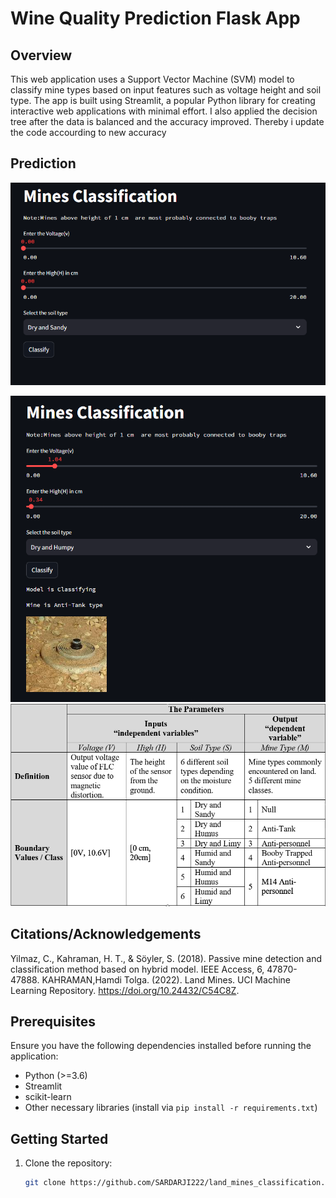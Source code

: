 # Wine Quality Prediction Flask App

## Overview

This web application uses a Support Vector Machine (SVM) model to classify mine types based on input features such as voltage height and soil type. The app is built using Streamlit, a popular Python library for creating interactive web applications with minimal effort.
 I also applied the decision tree after the data is balanced and the accuracy improved. Thereby i update the code accourding to new accuracy 

## Prediction

![Demo](./demo.png)


![Predict](./predict.png)
![details](./details.png)

## Citations/Acknowledgements
Yilmaz, C., Kahraman, H. T., & Söyler, S. (2018). Passive mine detection and classification method based on hybrid model. IEEE Access, 6, 47870-47888.
KAHRAMAN,Hamdi Tolga. (2022). Land Mines. UCI Machine Learning Repository. https://doi.org/10.24432/C54C8Z.

## Prerequisites

Ensure you have the following dependencies installed before running the application:

- Python (>=3.6)
- Streamlit
- scikit-learn
- Other necessary libraries (install via `pip install -r requirements.txt`)

## Getting Started

1. Clone the repository:

   ```bash
   git clone https://github.com/SARDARJI222/land_mines_classification.git
   
